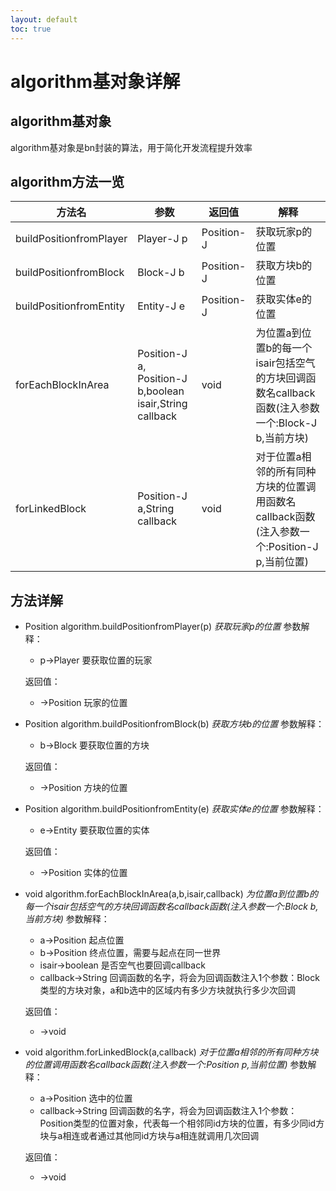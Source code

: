 ```yaml
---
layout: default
toc: true
---
```

# algorithm基对象详解
## algorithm基对象
algorithm基对象是bn封装的算法，用于简化开发流程提升效率
## algorithm方法一览
|方法名|参数|返回值|解释|
|-----|-----|-----|----|
|buildPositionfromPlayer|Player-J p|Position-J|获取玩家p的位置|
|buildPositionfromBlock|Block-J b|Position-J|获取方块b的位置|
|buildPositionfromEntity|Entity-J e|Position-J|获取实体e的位置|
|forEachBlockInArea|Position-J a, Position-J b,boolean isair,String callback|void|为位置a到位置b的每一个isair包括空气的方块回调函数名callback函数(注入参数一个:Block-J b,当前方块)|
|forLinkedBlock|Position-J a,String callback|void|对于位置a相邻的所有同种方块的位置调用函数名callback函数(注入参数一个:Position-J p,当前位置)|
## 方法详解
* Position algorithm.buildPositionfromPlayer(p)
    *获取玩家p的位置*
    参数解释：
    - p->Player 要获取位置的玩家

    返回值：
    - ->Position 玩家的位置
    
* Position algorithm.buildPositionfromBlock(b)
    *获取方块b的位置*
    参数解释：
    - b->Block 要获取位置的方块

    返回值：
    - ->Position 方块的位置
    
* Position algorithm.buildPositionfromEntity(e)
    *获取实体e的位置*
    参数解释：
    - e->Entity 要获取位置的实体

    返回值：
    - ->Position 实体的位置
    
* void algorithm.forEachBlockInArea(a,b,isair,callback)
    *为位置a到位置b的每一个isair包括空气的方块回调函数名callback函数(注入参数一个:Block b,当前方块)*
    参数解释：
    - a->Position 起点位置
    - b->Position 终点位置，需要与起点在同一世界
    - isair->boolean 是否空气也要回调callback
    - callback->String 回调函数的名字，将会为回调函数注入1个参数：Block类型的方块对象，a和b选中的区域内有多少方块就执行多少次回调

    返回值：
    - ->void
    
* void algorithm.forLinkedBlock(a,callback)
    *对于位置a相邻的所有同种方块的位置调用函数名callback函数(注入参数一个:Position p,当前位置)*
    参数解释：
    - a->Position 选中的位置
    - callback->String 回调函数的名字，将会为回调函数注入1个参数：Position类型的位置对象，代表每一个相邻同id方块的位置，有多少同id方块与a相连或者通过其他同id方块与a相连就调用几次回调

    返回值：
    - ->void
    
